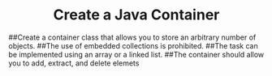 <h1 align = "center"> Create a Java Container </h1>

##Create a container class that allows you to store an arbitrary number of objects.
##The use of embedded collections is prohibited.
##The task can be implemented using an array or a linked list.
##The container should allow you to add, extract, and delete elemets
